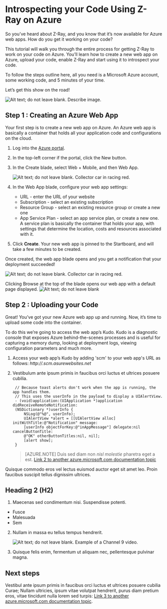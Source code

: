 <properties
   pageTitle="Introspecting your Code Using Z-Ray on Azure"
   description="Describes how to use Zend's Z-Ray on Azure to debug and profile PHP applications deployed on Azure web app service."
   services="Z-Ray on Azure"
   documentationCenter="dev-center-name"
   authors="DanielBerman"
   manager="manager-alias"
   editor=""/>

<tags
   ms.service="Z-Ray on Azure"
   ms.devlang="PHP"
   ms.topic="article"
   ms.tgt_pltfrm="may be required"
   ms.workload="required"
   ms.date="mm/dd/yyyy"
   ms.author="daniel.be@zend.com;@proudboffin"/>

# Introspecting your Code Using Z-Ray on Azure

So you’ve heard about Z-Ray, and you know that it’s now available for Azure web apps. How do you get it working on your code?

This tutorial will walk you through the entire process for getting Z-Ray to work on your code on Azure. You’ll learn how to create a new web app on Azure, upload your code, enable Z-Ray and start using it to introspect your code.

To follow the steps outline here, all you need is a Microsoft Azure account, some working code, and 5 minutes of your time.

Let’s get this show on the road!

  ![Alt text; do not leave blank. Describe image.][8]

## Step 1 : Creating an Azure Web App

Your first step is to create a new web app on Azure. An Azure web app is basically a container that holds all your application code and configurations on the cloud.

1. Log into the [Azure portal](https://portal.azure.com).
2. In the top-left corner if the portal, click the New button.
3. In the Create blade, select Web + Mobile, and then Web App.

  	![Alt text; do not leave blank. Collector car in racing red.][5]

4. In the Web App blade, configure your web app settings:
   - URL - enter the URL of your website
   - Subscription - select an existing subscription
   - Resource Group - select an existing resource group or create a new one
   - App Service Plan - select an app service plan, or create a new one. A service plan is basically the container that holds your app, with settings that determine the location, costs and resources associated with it.
   
5. Click **Create**.
Your new web app is pinned to the Startboard, and will take a few minutes to be created.

Once created, the web app blade opens and you get a notification that your deployment succeeded!

   ![Alt text; do not leave blank. Collector car in racing red.][5]

Clicking Browse at the top of the blade opens our web app with a default page displayed.
  	![Alt text; do not leave blank][6]

## Step 2 : Uploading your Code

Great! You’ve got your new Azure web app up and running. Now, it’s time to upload some code into the container.

To do this we’re going to access the web app’s Kudo. Kudo is a diagnostic console that exposes Azure behind-the-scenes processes and is useful for capturing a memory dump, looking at deployment logs, viewing configuration parameters and much more.

1. Access your web app’s Kudo by adding 'scm' to your web app's URL as follows:
*http://<webappname>.scm.asurewebsites.net*


2. Vestibulum ante ipsum primis in faucibus orci luctus et ultrices posuere cubilia.

   	    // Because toast alerts don't work when the app is running, the app handles them.
        // This uses the userInfo in the payload to display a UIAlertView.
        - (void)application:(UIApplication *)application didReceiveRemoteNotification:
        (NSDictionary *)userInfo {
            NSLog(@"%@", userInfo);
            UIAlertView *alert = [[UIAlertView alloc] initWithTitle:@"Notification" message:
            [userInfo objectForKey:@"inAppMessage"] delegate:nil cancelButtonTitle:
            @"OK" otherButtonTitles:nil, nil];
            [alert show];
        }


    > [AZURE.NOTE] Duis sed diam non <i>nisl molestie</i> pharetra eget a est. [Link 2 to another azure.microsoft.com documentation topic](web-sites-custom-domain-name.md)


Quisque commodo eros vel lectus euismod auctor eget sit amet leo. Proin faucibus suscipit tellus dignissim ultrices.

## Heading 2 (H2)

1. Maecenas sed condimentum nisi. Suspendisse potenti.

  + Fusce
  + Malesuada
  + Sem

2. Nullam in massa eu tellus tempus hendrerit.

  	![Alt text; do not leave blank. Example of a Channel 9 video.][7]

3. Quisque felis enim, fermentum ut aliquam nec, pellentesque pulvinar magna.




<!--Every topic should have next steps and links to the next logical set of content to keep the customer engaged-->
## Next steps

Vestibul ante ipsum primis in faucibus orci luctus et ultrices posuere cubilia Curae; Nullam ultricies, ipsum vitae volutpat hendrerit, purus diam pretium eros, vitae tincidunt nulla lorem sed turpis: [Link 3 to another azure.microsoft.com documentation topic](storage-whatis-account.md).

<!--Image references-->
[5]: ./media/markdown-template-for-new-articles/octocats.png
[6]: ./media/markdown-template-for-new-articles/pretty49.png
[7]: ./media/markdown-template-for-new-articles/channel-9.png
[8]: ./media/markdown-template-for-new-articles/copytemplate.png

<!--Reference style links - using these makes the source content way more readable than using inline links-->
[gog]: http://google.com/        
[yah]: http://search.yahoo.com/  
[msn]: http://search.msn.com/    
